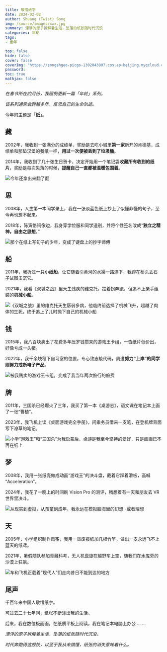 ```yaml
---
title: 敬惜纸字
date: 2024-02-02
author: Shuang (Twist) Song
img: /source/images/xxx.jpg
summary: 漂浮的原子拆解着生活，坠落的纸张随时代沉没
categories: 年轮
tags:
- 童年

top: false
hide: false
cover: false
coverImg: "https://songshgeo-picgo-1302043007.cos.ap-beijing.myqcloud.com/uPic/nR56A5.jpg"
password:
toc: true
mathjax: false
---
```


*在春节所在的月份，我照例更新一篇「年轮」系列。*

*该系列通常会跨越多年，反思自己的生命轨迹。*

今年的主题是「**纸**」。

## 藏

2002年，我收到一张满分的成绩单，奖励是去吃小城里**第一家**新开的肯德基，成绩单和那垫汉堡的餐纸一样，**用过一次便被丢到了垃圾桶**。

2014年，我收到了几十张生日贺卡，决定开始用一个笔记袋**收藏所有收到的纸片**，奖励是每次失落的时候，**提醒自己一直都被温暖包围着**。

![今年还拿出来翻了翻](https://songshgeo-picgo-1302043007.cos.ap-beijing.myqcloud.com/uPic/CleanShot%202024-02-12%20at%2018.25.48@2x.png)

## 思

2008年，人生第一本同学录上，我在一张淡蓝色纸上抄上了似懂非懂的句子，至今再也想不起来。

2018年，陈寅恪铜像边，我身穿学位服和同学道别，并将个性签名改成“**独立之精神，自由之思想**。”

![那个在纸上写句子的少年，变成了键盘上的抄字师傅](https://songshgeo-picgo-1302043007.cos.ap-beijing.myqcloud.com/uPic/ruwLLk.png)

## 船

2011年，我折过**一只小纸船**，让它随着引黄河的水渠一路漂下，我蹲在桥头丢石子试图击沉它。

2021年，我看《双城之战》里天生残疾的维克托，拄着拐奔跑，但追不上亲手组装的**机械小船**。

![《双城之战》里的维克托天生孱弱多病，他临终前选择了机械飞升，超越了肉体的生死，终于追上了儿时抛下自己的机械小船](https://songshgeo-picgo-1302043007.cos.ap-beijing.myqcloud.com/uPic/nR56A5.jpg)

## 钱

2015年，我八百块卖出了花费多年压岁钱攒来的游戏王卡组，一沓纸片低价出，好像亏成一头猪。

2022年，我千余块租下自习室的位置，专心致志敲代码，周遭**努力“上岸”的同学则努力戒断电子产品**。

![被我贱卖的游戏王卡组，变成了我当年两次旅行的旅费](https://songshgeo-picgo-1302043007.cos.ap-beijing.myqcloud.com/uPic/AD4E953A-74BE-4105-B140-09AEE7A5795E_1_201_a.jpeg)

## 牌

2011年，三国杀已经爆火了三年，我买了第一本《桌游志》，语文课在笔记本上画了一张“曹植”。

2023年，我飞机上读《桌面游戏完全手册》，问乘务员借来一支笔，在登机牌背面写下潦草的笔记。

![小学“游戏王”和“三国杀”为我启蒙后，桌游是我至今坚持的爱好，只是画画已不再在纸上](https://songshgeo-picgo-1302043007.cos.ap-beijing.myqcloud.com/uPic/CleanShot%202024-02-12%20at%2018.19.05@2x.png)

## 梦

2008年，我用一张纸壳做成动画“游戏王”的决斗盘，戴着它踩着滑板，高喊 “Acceleration”。

2024年，我花了一晚上的时间刷 Vision Pro 的测评，畅想着有一天和朋友去 VR 世界里决斗。

![从现实到虚拟，从孩童到成年，我永远在模拟脑海里的幻想 -或者理想](https://songshgeo-picgo-1302043007.cos.ap-beijing.myqcloud.com/uPic/502DD735-B3D5-4F98-84A0-32999F513090_1_105_c.jpeg)

## 天

2005年，小学组织制作风筝，我用一沓废报纸加几根竹竿，做出一支永远飞不上蓝天的纸鸢。

2021年，暑假随队参加青藏科考，无人机盘旋在越野车上空，随我们在水库旁的沙漠上狂飙。

![车和飞机正载着“现代人”们走向昔日不能到达的地方](https://songshgeo-picgo-1302043007.cos.ap-beijing.myqcloud.com/uPic/CleanShot%202024-02-12%20at%2019.31.57@2x.png)

## 尾声

千百年来中国人敬惜纸字。

可过去二十七年间，纸张不断淡出我的生活。

后来，我在数位板画画，在纸质平板上阅读，我在笔记本电脑上办公 ... ...

*漂浮的原子拆解着生活，坠落的纸张随时代沉没。*

*时代奔跑得这般快，以至于我从未搞懂，纸张的消失意味着什么。*

